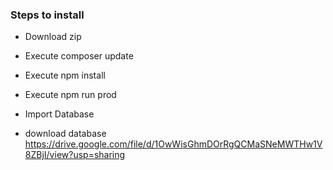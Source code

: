 ### Steps to install

- Download zip
-  Execute composer update
- Execute npm install
- Execute npm run prod
- Import Database

- download database https://drive.google.com/file/d/1OwWisGhmDOrRgQCMaSNeMWTHw1V8ZBjI/view?usp=sharing